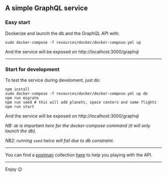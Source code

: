 ## A simple GraphQL service

### Easy start
Dockerize and launch the db and the GraphQL API with:
```shell
sudo docker-compose -f resources/docker/docker-compose.yml up
```
And the service will be exposed on http://localhost:3000/graphql

---
### Start for development
To test the service during develoment, just do:
```shell
npm install
sudo docker-compose -f resources/docker/docker-compose.yml up db
npm run migrate
npm run seed # this will add planets, space centers and some flights
npm run start
```
And the service will be exposed on http://localhost:3000/graphql

_NB: `db` is important here for the docker-compose command (it will only launch the db)._

_NB2: running `seed` twice will fail due to db constraint._

---

You can find a [postman](https://www.getpostman.com/) collection [here](resources/graphql_backend.postman_collection.json) to help you playing with the API.

---

Enjoy :wink:

